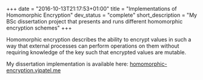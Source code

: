 +++
date = "2016-10-13T21:17:53+01:00"
title = "Implementations of Homomorphic Encryption"
dev_status = "complete"
short_description = "My BSc dissertation project that presents and runs different homomorphic encryption schemes"
+++

Homomorphic encryption describes the ability to encrypt values in such a way that external processes can perform operations on them without requiring knowledge of the key such that encrypted values are mutable.

My dissertation implementation is available here: <a href="http://homomorphic-encryption.vjpatel.me" target="_blank">homomorphic-encryption.vjpatel.me</a>
